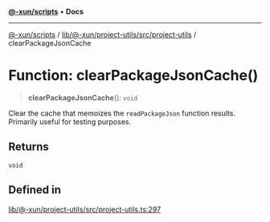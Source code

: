 [**@-xun/scripts**](../../../../../../README.md) • **Docs**

***

[@-xun/scripts](../../../../../../README.md) / [lib/@-xun/project-utils/src/project-utils](../README.md) / clearPackageJsonCache

# Function: clearPackageJsonCache()

> **clearPackageJsonCache**(): `void`

Clear the cache that memoizes the `readPackageJson` function results.
Primarily useful for testing purposes.

## Returns

`void`

## Defined in

[lib/@-xun/project-utils/src/project-utils.ts:297](https://github.com/Xunnamius/xscripts/blob/ce701f3d57da9f82ee0036320bc62d5c51233011/lib/@-xun/project-utils/src/project-utils.ts#L297)
